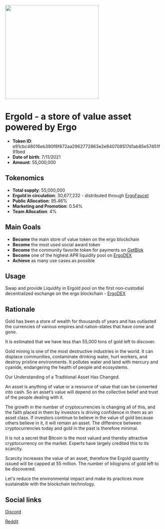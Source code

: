 <img src="https://github.com/vlikes/Ergold/blob/master/logo.png" width="300"/>

# Ergold - a store of value asset powered by Ergo


- **Token ID**: 	       e91cbc48016eb390f8f872aa2962772863e2e840708517d1ab85e57451f91bed
- **Date of birth**:     7/11/2021
- **Amount**:            55,000,000

## Tokenomics

- **Total supply**: 55,000,000 
- **Ergold in circulation**: 30,677,232 - distributed through [ErgoFaucet](https://ergofaucet.org/) 
- **Public Allocation**: 95.46%
- **Marketing and Promotion**: 0.54%
- **Team Allocation**: 4%

## Main Goals

- **Become** the main store of value token on the ergo blockchain
- **Become** the most used social award token
- **Become** the community favorite token for payments on [GetBlok](https://getblok.io/)
- **Become** one of the highest APR liquidity pool on [ErgoDEX](https://ergodex.io/)
- **Achieve** as many use cases as possible

## Usage

Swap and provide Liquidity in Ergold pool on the first non-custodial decentralized exchange on the ergo blockchain - [ErgoDEX](https://app.ergodex.io/swap)

## Rationale

Gold has been a store of wealth for thousands of years and has outlasted the currencies of various empires and nation-states that have come and gone. 

It is estimated that we have less than 55,000 tons of gold left to discover.

Gold mining is one of the most destructive industries in the world. It can displace communities, contaminate drinking water, hurt workers, and destroy pristine environments. It pollutes water and land with mercury and cyanide, endangering the health of people and ecosystems.

Our Understanding of a Traditional Asset Has Changed.

An asset is anything of value or a resource of value that can be converted into cash. So an asset’s value will depend on the collective belief and trust of the people dealing with it. 

The growth in the number of cryptocurrencies is changing all of this, and the faith placed in them by investors is driving confidence in them as an asset class. If investors continue to believe in the value of gold because others believe in it, it will remain an asset. The difference between cryptocurrencies today and gold in the past is therefore minimal.

It is not a secret that Bitcoin is the most valued and thereby attractive cryptocurrency on the market. Experts have largely credited this to its scarcity. 

Scarcity increases the value of an asset, therefore the Ergold quantity issued will be capped at 55 million. The number of kilograms of gold left to be discovered. 

Let's reduce the environmental impact and make its practices more sustainable with the blockchain technology.

## Social links

[Discord](https://discord.gg/f5k2rTCFrN)

[Reddit](https://www.reddit.com/r/ergold/)
